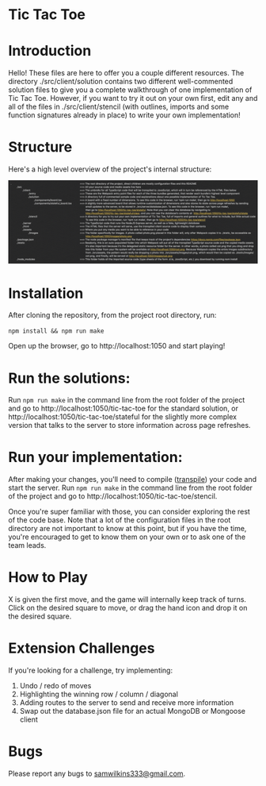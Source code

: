 # Tic Tac Toe

# Introduction

Hello! These files are here to offer you a couple different resources. The directory ./src/client/solution contains two different
well-commented solution files to give you a complete walkthrough of one implementation of Tic Tac Toe. However, if you want to try it out on your own first, edit any and all of the files in ./src/client/stencil (with outlines, imports and some function signatures already in place) to write your own implementation!

# Structure
Here's a high level overview of the project's internal structure:

![Project Overview](/src/assets/images/overview.png)

# Installation

After cloning the repository, from the project root directory, run:

`npm install && npm run make`

Open up the browser, go to http://localhost:1050 and start playing!

 # Run the solutions:
 
Run `npm run make` in the command line from the root folder of the project and go to http://localhost:1050/tic-tac-toe for the standard solution, or http://localhost:1050/tic-tac-toe/stateful for the slightly more complex version that talks to the server to store information across page refreshes.

# Run your implementation:

After making your changes, you'll need to compile ([transpile](https://howtodoinjava.com/typescript/transpiler-vs-compiler/)) your code and start the server. Run `npm run make` in the command line from the root folder of the project and go to http://localhost:1050/tic-tac-toe/stencil. 

Once you're super familiar with those, you can
consider exploring the rest of the code base. Note that a lot of the configuration
files in the root directory are not important to know at this point, but if you have the time,
you're encouraged to get to know them on your own or to ask one of the team leads.

# How to Play

X is given the first move, and the game will internally keep track of turns. Click on the desired square to move, or
drag the hand icon and drop it on the desired square.

# Extension Challenges

If you're looking for a challenge, try implementing:
1) Undo / redo of moves
2) Highlighting the winning row / column / diagonal
3) Adding routes to the server to send and receive more information
4) Swap out the database.json file for an actual MongoDB or Mongoose client

# Bugs

Please report any bugs to samwilkins333@gmail.com.
